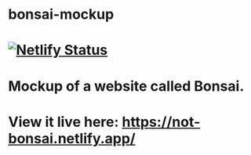 # bonsai-mockup
# [![Netlify Status](https://api.netlify.com/api/v1/badges/77b07be9-82bc-49f0-af01-cce48da20fc0/deploy-status)](https://app.netlify.com/sites/not-bonsai/deploys)
# Mockup of a website called Bonsai.
# View it live here: https://not-bonsai.netlify.app/